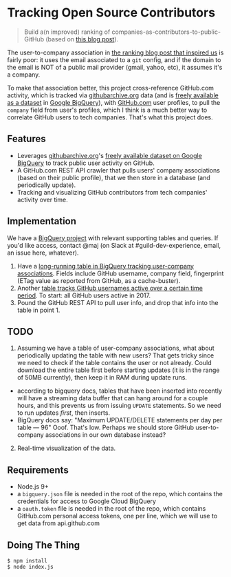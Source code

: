 # Tracking Open Source Contributors

> Build a(n improved) ranking of companies-as-contributors-to-public-GitHub (based on [this blog post](https://medium.freecodecamp.org/the-top-contributors-to-github-2017-be98ab854e87)).

The user-to-company association in [the ranking blog post that inspired us](https://medium.freecodecamp.org/the-top-contributors-to-github-2017-be98ab854e87)
is fairly poor: it uses the email associated to a `git` config, and if the domain
to the email is NOT of a public mail provider (gmail, yahoo, etc), it assumes it's
a company.

To make that association better, this project cross-reference GitHub.com activity,
which is tracked via [githubarchive.org](http://githubarchive.org) data (and is
[freely available as a dataset](https://www.githubarchive.org/#bigquery) in
[Google BigQuery](http://bigquery.cloud.google.com)), with
[GitHub.com](http://github.com) user profiles, to pull the `company` field
from user's profiles, which I think is a much better way to correlate GitHub users
to tech companies. That's what this project does.

## Features

- Leverages [githubarchive.org](http://githubarchive.org)'s [freely available dataset on Google BigQuery](https://www.githubarchive.org/#bigquery)
  to track public user activity on GitHub.
- A GitHub.com REST API crawler that pulls users' company associations (based
  on their public profile), that we then store in a database (and periodically
  update).
- Tracking and visualizing GitHub contributors from tech companies' activity
  over time.

## Implementation

We have a [BigQuery project](https://bigquery.cloud.google.com/dataset/public-github-adobe)
with relevant supporting tables and queries. If you'd like access, contact @maj
(on Slack at #guild-dev-experience, email, an issue here, whatever).

1. Have a [long-running table in BigQuery tracking user-company associations](https://bigquery.cloud.google.com/table/public-github-adobe:github_archive_query_views.user_to_company).
   Fields include GitHub username, company field, fingerprint (ETag value as
   reported from GitHub, as a cache-buster).
2. Another [table tracks GitHub usernames active over a certain time period](https://bigquery.cloud.google.com/table/public-github-adobe:github_archive_query_views.users_pushes_2017?pli=1).
   To start: all GitHub users active in 2017.
3. Pound the GitHub REST API to pull user info, and drop that info into the
   table in point 1.

## TODO

1. Assuming we have a table of user-company associations, what about periodically
   updating the table with new users? That gets tricky since we need to check if
   the table contains the user or not already. Could download the entire table
   first before starting updates (it is in the range of 50MB currently), then
   keep it in RAM during update runs.
  - according to bigquery docs, tables that have been inserted into recently
    will have a streaming data buffer that can hang around for a couple hours,
    and this prevents us from issuing `UPDATE` statements. So we need to run
    updates _first_, then inserts.
  - BigQuery docs say: "Maximum UPDATE/DELETE statements per day per table — 96"
    Ooof. That's low. Perhaps we should store GitHub user-to-company associations
    in our own database instead?
2. Real-time visualization of the data.

## Requirements

- Node.js 9+
- a `bigquery.json` file is needed in the root of the repo, which contains the
  credentials for access to Google Cloud BigQuery
- a `oauth.token` file is needed in the root of the repo, which contains GitHub.com
  personal access tokens, one per line, which we will use to get data from
  api.github.com

## Doing The Thing

    $ npm install
    $ node index.js
